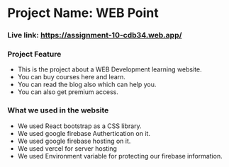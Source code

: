 # Project Name: WEB Point #
### Live link:  https://assignment-10-cdb34.web.app/ ###
### Project Feature ###
* This is the project about a WEB Development learning website.
* You can buy courses here and learn.
* You can read the blog also which can help you.
* You can also get premium access.

### What we used in the website ###
* We used React bootstrap as a CSS library.
* We used google firebase Authertication on it.
* We used google firebase hosting on it.
* We used vercel for server hosting
* We used Environment variable for protecting our firebase information.